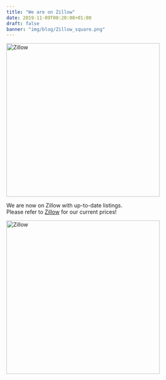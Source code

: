 ```yaml
---
title: "We are on Zillow"
date: 2019-11-09T00:20:08+01:00
draft: false
banner: "img/blog/Zillow_square.png"
---
```



<img src="/img/blog/Zillow_wide.png" alt="Zillow" style="width:400px;"/>  
<br/>  


We are now on Zillow with up-to-date listings.  
Please refer to [Zillow](https://www.zillow.com/profile/vittorio-alfieri/For-Sale-Listings) for our current prices!


<img src="/img/blog/Zillow_Hero_2019-large.jpg" alt="Zillow" style="width:400px;"/>
